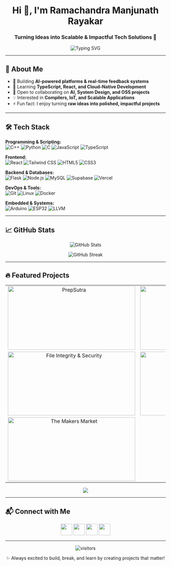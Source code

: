 <h1 align="center">Hi 👋, I'm Ramachandra Manjunath Rayakar</h1>
<h3 align="center">Turning Ideas into Scalable & Impactful Tech Solutions 🚀</h3>

<p align="center">
  <img src="https://readme-typing-svg.herokuapp.com?font=Fira+Code&size=27&color=00FFAB&center=true&vCenter=true&width=600&lines=Building+Innovative+Solutions;Contributing+to+Open+Source;Exploring+AI+and+System+Design;Passionate+about+Cloud+and+IoT" alt="Typing SVG"/>
</p>

---

## 🌟 About Me
- 🔭 Building **AI-powered platforms & real-time feedback systems**  
- 🌱 Learning **TypeScript, React, and Cloud-Native Development**  
- 👯 Open to collaborating on **AI, System Design, and OSS projects**  
- 💡 Interested in **Compilers, IoT, and Scalable Applications**  
- ⚡ Fun fact: I enjoy turning **raw ideas into polished, impactful projects**

---

## 🛠️ Tech Stack

**Programming & Scripting:**  
![C++](https://img.shields.io/badge/C++-00599C?style=for-the-badge&logo=c%2B%2B&logoColor=white) 
![Python](https://img.shields.io/badge/Python-3776AB?style=for-the-badge&logo=python&logoColor=white) 
![C](https://img.shields.io/badge/C-555555?style=for-the-badge&logo=c&logoColor=white) 
![JavaScript](https://img.shields.io/badge/JavaScript-F7DF1E?style=for-the-badge&logo=javascript&logoColor=black) 
![TypeScript](https://img.shields.io/badge/TypeScript-3178C6?style=for-the-badge&logo=typescript&logoColor=white)  

**Frontend:**  
![React](https://img.shields.io/badge/React-61DAFB?style=for-the-badge&logo=react&logoColor=black) 
![Tailwind CSS](https://img.shields.io/badge/Tailwind%20CSS-06B6D4?style=for-the-badge&logo=tailwind-css&logoColor=white) 
![HTML5](https://img.shields.io/badge/HTML5-E34F26?style=for-the-badge&logo=html5&logoColor=white) 
![CSS3](https://img.shields.io/badge/CSS3-1572B6?style=for-the-badge&logo=css3&logoColor=white)  

**Backend & Databases:**  
![Flask](https://img.shields.io/badge/Flask-000000?style=for-the-badge&logo=flask&logoColor=white) 
![Node.js](https://img.shields.io/badge/Node.js-339933?style=for-the-badge&logo=node.js&logoColor=white) 
![MySQL](https://img.shields.io/badge/MySQL-4479A1?style=for-the-badge&logo=mysql&logoColor=white) 
![Supabase](https://img.shields.io/badge/Supabase-3ECF8E?style=for-the-badge&logo=supabase&logoColor=white) 
![Vercel](https://img.shields.io/badge/Vercel-000000?style=for-the-badge&logo=vercel&logoColor=white)  

**DevOps & Tools:**  
![Git](https://img.shields.io/badge/Git-F05032?style=for-the-badge&logo=git&logoColor=white) 
![Linux](https://img.shields.io/badge/Linux-FCC624?style=for-the-badge&logo=linux&logoColor=black) 
![Docker](https://img.shields.io/badge/Docker-2496ED?style=for-the-badge&logo=docker&logoColor=white)  

**Embedded & Systems:**  
![Arduino](https://img.shields.io/badge/Arduino-00979D?style=for-the-badge&logo=arduino&logoColor=white) 
![ESP32](https://img.shields.io/badge/ESP32-007CBA?style=for-the-badge&logo=arduino&logoColor=white) 
![LLVM](https://img.shields.io/badge/LLVM-5C4F9B?style=for-the-badge&logo=llvm&logoColor=white)  

---

## 📈 GitHub Stats

<p align="center">
  <img src="https://github-readme-stats.vercel.app/api?username=rmrayakar&show_icons=true&theme=radical&count_private=true" alt="GitHub Stats"/>
</p>

<p align="center">
  <img src="https://github-readme-streak-stats.herokuapp.com/?user=rmrayakar&theme=radical" alt="GitHub Streak"/>
</p>

---

## 🔥 Featured Projects  

<table align="center" cellspacing="15">
  <tr>
    <td align="center" width="50%">
      <a href="https://github.com/rmrayakar/PrepSutra" target="_blank">
        <img src="https://github-readme-stats.vercel.app/api/pin/?username=rmrayakar&repo=PrepSutra&theme=radical" alt="PrepSutra" width="400" height="200"/>
      </a>
    </td>
    <td align="center" width="50%">
      <a href="https://github.com/rmrayakar/Feedback_System" target="_blank">
        <img src="https://github-readme-stats.vercel.app/api/pin/?username=rmrayakar&repo=Feedback_System&theme=radical" alt="Feedback System" width="400" height="200"/>
      </a>
    </td>
  </tr>
  <tr>
    <td align="center" width="50%">
      <a href="https://github.com/rmrayakar/File-Integrity-and-Securtiy" target="_blank">
        <img src="https://github-readme-stats.vercel.app/api/pin/?username=rmrayakar&repo=File-Integrity-and-Securtiy&theme=radical" alt="File Integrity & Security" width="400" height="200"/>
      </a>
    </td>
    <td align="center" width="50%">
      <a href="https://github.com/rmrayakar/llvm-project" target="_blank">
        <img src="https://github-readme-stats.vercel.app/api/pin/?username=rmrayakar&repo=llvm-project&theme=radical" alt="LLVM Project" width="400" height="200"/>
      </a>
    </td>
  </tr>
  <tr>
    <td align="center" width="50%">
      <a href="https://github.com/rmrayakar/The-Makers-Market" target="_blank">
        <img src="https://github-readme-stats.vercel.app/api/pin/?username=rmrayakar&repo=The-Makers-Market&theme=radical" alt="The Makers Market" width="400" height="200"/>
      </a>
    </td>
    <td align="center" width="50%">
      <!-- Empty slot to keep 2-column alignment -->
    </td>
  </tr>
</table>

<div align="center">
  <a href="https://github.com/rmrayakar?tab=repositories">
    <img src="https://img.shields.io/badge/View%20All%20Projects-%2312100E.svg?&style=for-the-badge&logo=github&logoColor=white" />
  </a>
</div>


---

## 📬 Connect with Me  

<p align="center">
  <a href="https://linkedin.com/in/ramachandramr"><img src="https://skillicons.dev/icons?i=linkedin" height="36"/></a>
  <a href="https://x.com/RMRaikar777"><img src="https://cdn.simpleicons.org/x/ffffff/000000" height="36"/></a>
  <a href="mailto:rmrayakar2004@gmail.com"><img src="https://skillicons.dev/icons?i=gmail" height="36"/></a>
  <a href="https://yourportfolio.com"><img src="https://skillicons.dev/icons?i=vercel" height="36"/></a>
</p>





---

<p align="center">
  <img src="https://visitor-badge.laobi.icu/badge?page_id=rmrayakar" alt="visitors"/>
</p>

<p align="center">✨ Always excited to build, break, and learn by creating projects that matter!</p>
